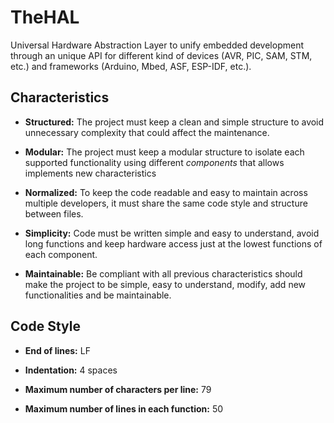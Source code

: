 
# TheHAL

Universal Hardware Abstraction Layer to unify embedded development through an unique API for different kind of devices (AVR, PIC, SAM, STM, etc.) and frameworks (Arduino, Mbed, ASF, ESP-IDF, etc.).

## Characteristics

- **Structured:** The project must keep a clean and simple structure to avoid unnecessary complexity that could affect the maintenance.

- **Modular:** The project must keep a modular structure to isolate each supported functionality using different *components* that allows implements new characteristics

- **Normalized:** To keep the code readable and easy to maintain across multiple developers, it must share the same code style and structure between files.

- **Simplicity:** Code must be written simple and easy to understand, avoid long functions and keep hardware access just at the lowest functions of each component.

- **Maintainable:** Be compliant with all previous characteristics should make the project to be simple, easy to understand, modify, add new functionalities and be maintainable.

## Code Style

- **End of lines:** LF

- **Indentation:** 4 spaces

- **Maximum number of characters per line:** 79

- **Maximum number of lines in each function:** 50
